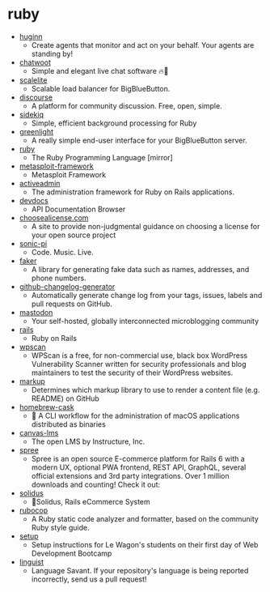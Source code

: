 # ruby
- [huginn](https://github.com/huginn/huginn)
  - Create agents that monitor and act on your behalf. Your agents are standing by!
- [chatwoot](https://github.com/chatwoot/chatwoot)
  - Simple and elegant live chat software 🔥💬
- [scalelite](https://github.com/blindsidenetworks/scalelite)
  - Scalable load balancer for BigBlueButton.
- [discourse](https://github.com/discourse/discourse)
  - A platform for community discussion. Free, open, simple.
- [sidekiq](https://github.com/mperham/sidekiq)
  - Simple, efficient background processing for Ruby
- [greenlight](https://github.com/bigbluebutton/greenlight)
  - A really simple end-user interface for your BigBlueButton server.
- [ruby](https://github.com/ruby/ruby)
  - The Ruby Programming Language [mirror]
- [metasploit-framework](https://github.com/rapid7/metasploit-framework)
  - Metasploit Framework
- [activeadmin](https://github.com/activeadmin/activeadmin)
  - The administration framework for Ruby on Rails applications.
- [devdocs](https://github.com/freeCodeCamp/devdocs)
  - API Documentation Browser
- [choosealicense.com](https://github.com/github/choosealicense.com)
  - A site to provide non-judgmental guidance on choosing a license for your open source project
- [sonic-pi](https://github.com/samaaron/sonic-pi)
  - Code. Music. Live.
- [faker](https://github.com/faker-ruby/faker)
  - A library for generating fake data such as names, addresses, and phone numbers.
- [github-changelog-generator](https://github.com/github-changelog-generator/github-changelog-generator)
  - Automatically generate change log from your tags, issues, labels and pull requests on GitHub.
- [mastodon](https://github.com/tootsuite/mastodon)
  - Your self-hosted, globally interconnected microblogging community
- [rails](https://github.com/rails/rails)
  - Ruby on Rails
- [wpscan](https://github.com/wpscanteam/wpscan)
  - WPScan is a free, for non-commercial use, black box WordPress Vulnerability Scanner written for security professionals and blog maintainers to test the security of their WordPress websites.
- [markup](https://github.com/github/markup)
  - Determines which markup library to use to render a content file (e.g. README) on GitHub
- [homebrew-cask](https://github.com/Homebrew/homebrew-cask)
  - 🍻 A CLI workflow for the administration of macOS applications distributed as binaries
- [canvas-lms](https://github.com/instructure/canvas-lms)
  - The open LMS by Instructure, Inc.
- [spree](https://github.com/spree/spree)
  - Spree is an open source E-commerce platform for Rails 6 with a modern UX, optional PWA frontend, REST API, GraphQL, several official extensions and 3rd party integrations. Over 1 million downloads and counting! Check it out:
- [solidus](https://github.com/solidusio/solidus)
  - 🛒Solidus, Rails eCommerce System
- [rubocop](https://github.com/rubocop-hq/rubocop)
  - A Ruby static code analyzer and formatter, based on the community Ruby style guide.
- [setup](https://github.com/lewagon/setup)
  - Setup instructions for Le Wagon's students on their first day of Web Development Bootcamp
- [linguist](https://github.com/github/linguist)
  - Language Savant. If your repository's language is being reported incorrectly, send us a pull request!
